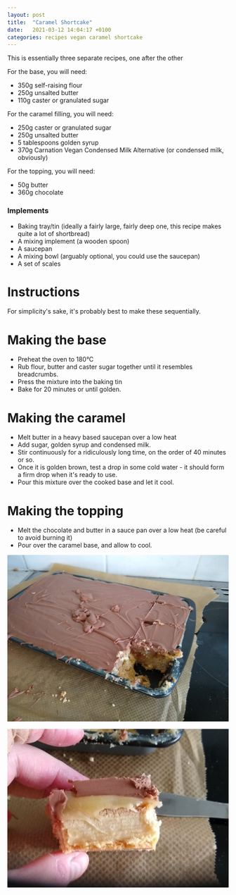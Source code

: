 ```yaml
---
layout: post
title:  "Caramel Shortcake"
date:   2021-03-12 14:04:17 +0100
categories: recipes vegan caramel shortcake
---
```


This is essentially three separate recipes, one after the other

For the base, you will need:

* 350g self-raising flour
* 250g unsalted butter
* 110g caster or granulated sugar

For the caramel filling, you will need:

* 250g caster or granulated sugar
* 250g unsalted butter
* 5 tablespoons golden syrup
* 370g Carnation Vegan Condensed Milk Alternative (or condensed milk, obviously)

For the topping, you will need:

* 50g butter
* 360g chocolate

### Implements


* Baking tray/tin (ideally a fairly large, fairly deep one, this recipe makes quite a lot of shortbread)
* A mixing implement (a wooden spoon)
* A saucepan
* A mixing bowl (arguably optional, you could use the saucepan)
* A set of scales

# Instructions

For simplicity's sake, it's probably best to make these sequentially.

# Making the base

* Preheat the oven to 180°C
* Rub flour, butter and caster sugar together until it resembles breadcrumbs.
* Press the mixture into the baking tin
* Bake for 20 minutes or until golden.

# Making the caramel

* Melt butter in a heavy based saucepan over a low heat
* Add sugar, golden syrup and condensed milk.
* Stir continuously for a ridiculously long time, on the order of 40 minutes or so.
* Once it is golden brown, test a drop in some cold water - it should form a firm drop when it's ready to use.
* Pour this mixture over the cooked base and let it cool.

# Making the topping

* Melt the chocolate and butter in a sauce pan over a low heat (be careful to avoid burning it)
* Pour over the caramel base, and allow to cool.


![A tray of shortcake with one piece missing](/assets/shortcake1.jpg)

![A single slice of delicious caramel shortcake](/assets/shortcake2.jpg)

